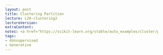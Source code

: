 ```yaml
---
layout: post
title: Clustering Partition
lecture: L20-clustering2
lectureVersion: 
extraContent:
notes: <a href="https://scikit-learn.org/stable/auto_examples/cluster/plot_cluster_comparison.html"> compare clusterings </a> 
tags:
- 4Unsupervised
- Generative
---
```

